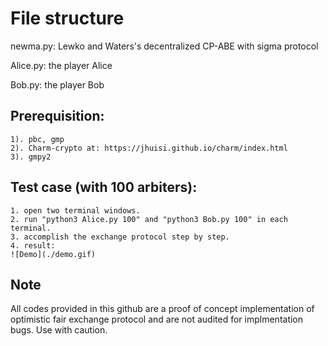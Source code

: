 # File structure
newma.py: Lewko and Waters's decentralized CP-ABE with sigma protocol

Alice.py: the player Alice

Bob.py: the player Bob


## Prerequisition:
    1). pbc, gmp
    2). Charm-crypto at: https://jhuisi.github.io/charm/index.html
    3). gmpy2
    

## Test case (with 100 arbiters):
	1. open two terminal windows.
    2. run "python3 Alice.py 100" and "python3 Bob.py 100" in each terminal.
    3. accomplish the exchange protocol step by step.
    4. result:
    ![Demo](./demo.gif)

## Note
All codes provided in this github are a proof of concept implementation of optimistic fair exchange protocol and are not audited for implmentation bugs. Use with caution.
